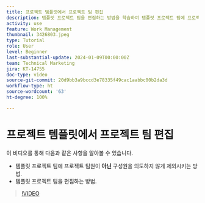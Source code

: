 ```yaml
---
title: 프로젝트 템플릿에서 프로젝트 팀 편집
description: 템플릿 프로젝트 팀을 편집하는 방법을 학습하여 템플릿 프로젝트 팀에 프로젝트 팀원을 의도하지 않게 제외시킵니다.
activity: use
feature: Work Management
thumbnail: 3426803.jpeg
type: Tutorial
role: User
level: Beginner
last-substantial-update: 2024-01-09T00:00:00Z
team: Technical Marketing
jira: KT-14755
doc-type: video
source-git-commit: 20d9bb3a9bccd3e78335f49cac1aabbc00b2da3d
workflow-type: ht
source-wordcount: '63'
ht-degree: 100%

---
```


# 프로젝트 템플릿에서 프로젝트 팀 편집

이 비디오를 통해 다음과 같은 사항을 알아볼 수 있습니다.

* 템플릿 프로젝트 팀에 프로젝트 팀원이 **아닌** 구성원을 의도하지 않게 제외시키는 방법.
* 템플릿 프로젝트 팀을 편집하는 방법.

>[!VIDEO](https://video.tv.adobe.com/v/3426803/?quality=12&learn=on)
